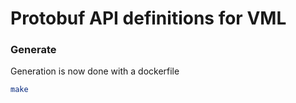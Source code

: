 # Protobuf API definitions for VML

### Generate

Generation is now done with a dockerfile

``` bash
make
```
